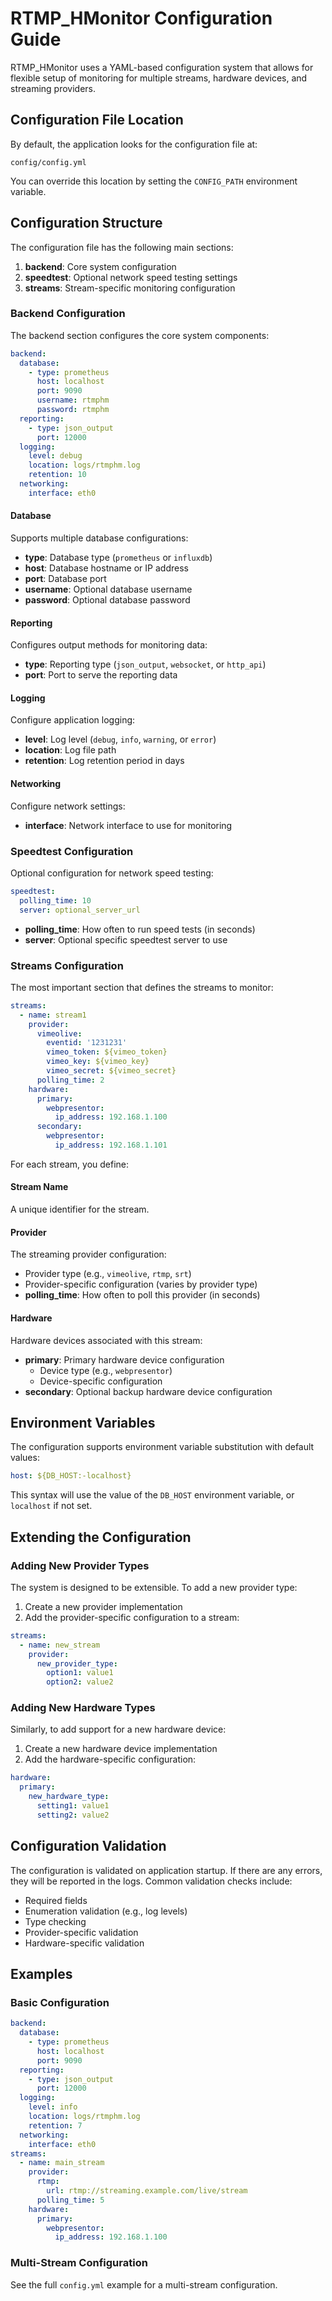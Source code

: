 # RTMP_HMonitor Configuration Guide

RTMP_HMonitor uses a YAML-based configuration system that allows for flexible setup of monitoring for multiple streams, hardware devices, and streaming providers.

## Configuration File Location

By default, the application looks for the configuration file at:

```
config/config.yml
```

You can override this location by setting the `CONFIG_PATH` environment variable.

## Configuration Structure

The configuration file has the following main sections:

1. **backend**: Core system configuration
2. **speedtest**: Optional network speed testing settings
3. **streams**: Stream-specific monitoring configuration

### Backend Configuration

The backend section configures the core system components:

```yaml
backend:
  database:
    - type: prometheus
      host: localhost
      port: 9090
      username: rtmphm
      password: rtmphm
  reporting:
    - type: json_output
      port: 12000
  logging:
    level: debug
    location: logs/rtmphm.log
    retention: 10
  networking:
    interface: eth0
```

#### Database

Supports multiple database configurations:

- **type**: Database type (`prometheus` or `influxdb`)
- **host**: Database hostname or IP address
- **port**: Database port
- **username**: Optional database username
- **password**: Optional database password

#### Reporting

Configures output methods for monitoring data:

- **type**: Reporting type (`json_output`, `websocket`, or `http_api`)
- **port**: Port to serve the reporting data

#### Logging

Configure application logging:

- **level**: Log level (`debug`, `info`, `warning`, or `error`)
- **location**: Log file path
- **retention**: Log retention period in days

#### Networking

Configure network settings:

- **interface**: Network interface to use for monitoring

### Speedtest Configuration

Optional configuration for network speed testing:

```yaml
speedtest:
  polling_time: 10
  server: optional_server_url
```

- **polling_time**: How often to run speed tests (in seconds)
- **server**: Optional specific speedtest server to use

### Streams Configuration

The most important section that defines the streams to monitor:

```yaml
streams:
  - name: stream1
    provider:
      vimeolive:
        eventid: '1231231'
        vimeo_token: ${vimeo_token}
        vimeo_key: ${vimeo_key}
        vimeo_secret: ${vimeo_secret}
      polling_time: 2
    hardware:
      primary:
        webpresentor:
          ip_address: 192.168.1.100
      secondary:
        webpresentor:
          ip_address: 192.168.1.101
```

For each stream, you define:

#### Stream Name

A unique identifier for the stream.

#### Provider

The streaming provider configuration:

- Provider type (e.g., `vimeolive`, `rtmp`, `srt`)
- Provider-specific configuration (varies by provider type)
- **polling_time**: How often to poll this provider (in seconds)

#### Hardware

Hardware devices associated with this stream:

- **primary**: Primary hardware device configuration
  - Device type (e.g., `webpresentor`)
  - Device-specific configuration
- **secondary**: Optional backup hardware device configuration

## Environment Variables

The configuration supports environment variable substitution with default values:

```yaml
host: ${DB_HOST:-localhost}
```

This syntax will use the value of the `DB_HOST` environment variable, or `localhost` if not set.

## Extending the Configuration

### Adding New Provider Types

The system is designed to be extensible. To add a new provider type:

1. Create a new provider implementation
2. Add the provider-specific configuration to a stream:

```yaml
streams:
  - name: new_stream
    provider:
      new_provider_type:
        option1: value1
        option2: value2
```

### Adding New Hardware Types

Similarly, to add support for a new hardware device:

1. Create a new hardware device implementation
2. Add the hardware-specific configuration:

```yaml
hardware:
  primary:
    new_hardware_type:
      setting1: value1
      setting2: value2
```

## Configuration Validation

The configuration is validated on application startup. If there are any errors, they will be reported in the logs. Common validation checks include:

- Required fields
- Enumeration validation (e.g., log levels)
- Type checking
- Provider-specific validation
- Hardware-specific validation

## Examples

### Basic Configuration

```yaml
backend:
  database:
    - type: prometheus
      host: localhost
      port: 9090
  reporting:
    - type: json_output
      port: 12000
  logging:
    level: info
    location: logs/rtmphm.log
    retention: 7
  networking:
    interface: eth0
streams:
  - name: main_stream
    provider:
      rtmp:
        url: rtmp://streaming.example.com/live/stream
      polling_time: 5
    hardware:
      primary:
        webpresentor:
          ip_address: 192.168.1.100
```

### Multi-Stream Configuration

See the full `config.yml` example for a multi-stream configuration. 